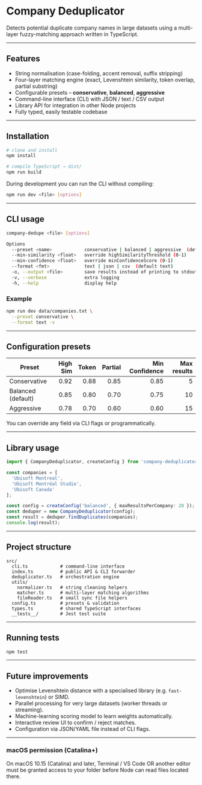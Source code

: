 # Company Deduplicator

Detects potential duplicate company names in large datasets using a multi-layer fuzzy-matching approach written in TypeScript.

---

## Features

*   String normalisation (case-folding, accent removal, suffix stripping)
*   Four-layer matching engine (exact, Levenshtein similarity, token overlap, partial substring)
*   Configurable presets – **conservative**, **balanced**, **aggressive**
*   Command-line interface (CLI) with JSON / text / CSV output
*   Library API for integration in other Node projects
*   Fully typed, easily testable codebase

---

## Installation

```bash
# clone and install
npm install

# compile TypeScript → dist/
npm run build
```

During development you can run the CLI without compiling:

```bash
npm run dev <file> [options]
```

---

## CLI usage

```bash
company-dedupe <file> [options]

Options
  --preset <name>            conservative | balanced | aggressive  (default balanced)
  --min-similarity <float>   override highSimilarityThreshold (0-1)
  --min-confidence <float>   override minConfidenceScore (0-1)
  --format <fmt>             text | json | csv  (default text)
  -o, --output <file>        save results instead of printing to stdout
  -v, --verbose              extra logging
  -h, --help                 display help
```

### Example

```bash
npm run dev data/companies.txt \
  --preset conservative \
  --format text -v
```

---

## Configuration presets

| Preset        | High Sim | Token | Partial | Min Confidence | Max results |
|---------------|---------:|------:|--------:|---------------:|------------:|
| Conservative  | 0.92     | 0.88  | 0.85    | 0.85           | 5           |
| Balanced (default)| 0.85 | 0.80  | 0.70    | 0.75           | 10          |
| Aggressive    | 0.78     | 0.70  | 0.60    | 0.60           | 15          |

You can override any field via CLI flags or programmatically.

---

## Library usage

```ts
import { CompanyDeduplicator, createConfig } from 'company-deduplicator';

const companies = [
  'Ubisoft Montreal',
  'Ubisoft Montréal Studio',
  'Ubisoft Canada'
];

const config = createConfig('balanced', { maxResultsPerCompany: 20 });
const deduper = new CompanyDeduplicator(config);
const result = deduper.findDuplicates(companies);
console.log(result);
```

---

## Project structure

```
src/
  cli.ts            # command-line interface
  index.ts          # public API & CLI forwarder
  deduplicator.ts   # orchestration engine
  utils/
    normalizer.ts   # string cleaning helpers
    matcher.ts      # multi-layer matching algorithms
    fileReader.ts   # small sync file helpers
  config.ts         # presets & validation
  types.ts          # shared TypeScript interfaces
  __tests__/        # Jest test suite
```

---

## Running tests

```bash
npm test
```

---

## Future improvements

*   Optimise Levenshtein distance with a specialised library (e.g. `fast-levenshtein`) or SIMD.
*   Parallel processing for very large datasets (worker threads or streaming).
*   Machine-learning scoring model to learn weights automatically.
*   Interactive review UI to confirm / reject matches.
*   Configuration via JSON/YAML file instead of CLI flags. 

---

### macOS permission (Catalina+)

On macOS 10.15 (Catalina) and later, Terminal / VS Code OR another editor must be granted access to your folder before Node can read files located there.
